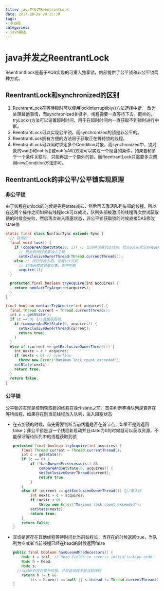 ```yaml
---
title: java并发之ReentrantLock
date: 2017-10-29 09:35:30
tags:
- 多线程
categories:
- java基础
---
```


# java并发之ReentrantLock

ReentrantLock是基于AQS实现的可重入独享锁，内部提供了公平锁和非公平锁两种方式。

<!--more-->

## ReentrantLock和synchronized的区别

1. ReentrantLock在等待锁时可以使用lockInterruptibly()方法选择中断， 改为处理其他事情，而synchronized关键字，线程需要一直等待下去。同样的，tryLock()方法可以设置超时时间，用于在超时时间内一直获取不到锁时进行中断。
2. ReentrantLock可以实现公平锁，而synchronized的锁是非公平的。
3. ReentrantLock拥有方便的方法用于获取正在等待锁的线程。
4. ReentrantLock可以同时绑定多个Condition对象，而synchronized中，锁对象的wait()和notify()或notifyAll()方法可以实现一个隐含的条件，如果要和多于一个条件关联时，只能再加一个额外的锁，而ReentrantLock只需要多次调用newCondition方法即可。

## ReentrantLock的非公平/公平锁实现原理

### 非公平锁

由于线程在unlock的时候是先将state减去，然后再去激活队列头部的线程，所以在这两个操作之间如果有线程lock可以成功，队列头部被激活的线程再次尝试获取锁的时候会失败，然后再次进入阻塞状态，非公平锁获取锁的时候直接CAS修改state值

```java
static final class NonfairSync extends Sync {
  // 获得锁
  final void lock() {
    if (compareAndSetState(0, 1)) // 比较并设置状态成功，状态0表示锁没有被占用
      // 把当前线程设置独占了锁
      setExclusiveOwnerThread(Thread.currentThread());
    else // 锁已经被占用，或者set失败
      // 以独占模式获取对象，忽略中断
      acquire(1); 
  }

  protected final boolean tryAcquire(int acquires) {
    return nonfairTryAcquire(acquires);
  }
}

final boolean nonfairTryAcquire(int acquires) {
  final Thread current = Thread.currentThread();
  int c = getState();
  if (c == 0) {//直接获取锁
    if (compareAndSetState(0, acquires)) {
      setExclusiveOwnerThread(current);
      return true;
    }
  }
  else if (current == getExclusiveOwnerThread()) {
    int nextc = c + acquires;
    if (nextc < 0) // overflow
      throw new Error("Maximum lock count exceeded");
    setState(nextc);
    return true;
  }
  return false;
}
```

### 公平锁

公平锁的实现是控制获取锁的线程在操作state之前，首先判断等待队列是否存在等待线程，如果存在则当前线程放入队列，进入阻塞状态

- 在去加锁的时候，首先需要判断当前线程是否在首节点，如果不是则返回false；非公平锁是当一个线程新启动并且state为0的时候就可以获取资源，不能保证等待队列中的线程获取到锁

  ```java
  protected final boolean tryAcquire(int acquires) {
      final Thread current = Thread.currentThread();
      int c = getState();
      if (c == 0) {
          if (!hasQueuedPredecessors() &&
              compareAndSetState(0, acquires)) {
              setExclusiveOwnerThread(current);
              return true;
          }
      }
      else if (current == getExclusiveOwnerThread()) {//重入锁
          int nextc = c + acquires;
          if (nextc < 0)
              throw new Error("Maximum lock count exceeded");
          setState(nextc);
          return true;
      }
      return false;
  }
  ```

- 查询是否存在其他线程等待时间比当前线程长，当存在的时候返回true，当队列为空或者当前线程已经在head的时候返回false

  ```java
  public final boolean hasQueuedPredecessors() {
      Node t = tail; // Read fields in reverse initialization order
      Node h = head;
      Node s;
    //当前队列存在等待线程，并且该线程不是当前线程
      return h != t &&
          ((s = h.next) == null || s.thread != Thread.currentThread());
  }
  ```